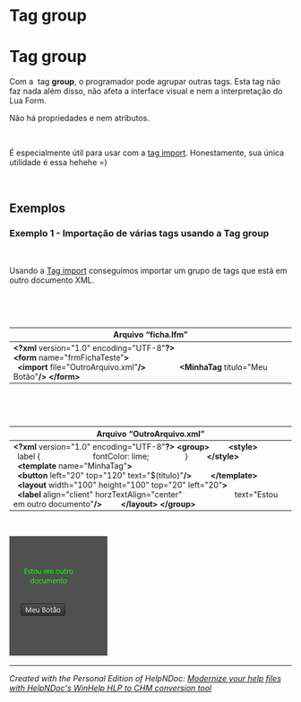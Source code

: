 # Tag group

# Tag group

Com a&nbsp; tag **group**, o programador pode agrupar outras tags. Esta tag não faz nada além disso, não afeta a interface visual e nem a interpretação do Lua Form.

Não há propriedades e nem atributos.

&nbsp;

É especialmente útil para usar com a [tag import](<Tagimport.md>). Honestamente, sua única utilidade é essa hehehe =)

&nbsp;

## Exemplos

### Exemplo 1 - Importação de várias tags usando a Tag group

&nbsp;

Usando a [Tag import](<Tagimport.md>) conseguimos importar um grupo de tags que está em outro documento XML.

&nbsp;

&nbsp;

| **Arquivo “ficha.lfm”** |
| --- |
| **\<?xml** version="1.0" encoding="UTF-8"**?\>** **\<form** name="frmFichaTeste"**\>**                  **\<import** file="OutroArquivo.xml"**/\>**                **\<MinhaTag** titulo="Meu Botão"**/\>** **\</form\>**&nbsp; |


&nbsp;

&nbsp;

| **Arquivo “OutroArquivo.xml”** |
| --- |
|  **\<?xml** version="1.0" encoding="UTF-8"**?\>** **\<group\>**         **\<style\>**                 label {                         fontColor: lime;                 }         **\</style\>**                **\<template** name="MinhaTag"**\>**                 **\<button** left="20" top="120" text="$(titulo)"**/\>**         **\</template\>**          **\<layout** width="100" height="100" top="20" left="20"**\>**                         **\<label** align="client" horzTextAlign="center" &nbsp; &nbsp; &nbsp; &nbsp; &nbsp; &nbsp; &nbsp; &nbsp; &nbsp; &nbsp; &nbsp; &nbsp; text="Estou em outro documento"**/\>**         **\</layout\>** **\</group\>**&nbsp; |


&nbsp;

![Image](<lib/NewItem118.png>)

***
_Created with the Personal Edition of HelpNDoc: [Modernize your help files with HelpNDoc's WinHelp HLP to CHM conversion tool](<https://www.helpndoc.com/step-by-step-guides/how-to-convert-a-hlp-winhelp-help-file-to-a-chm-html-help-help-file/>)_
